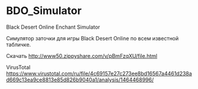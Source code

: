 # BDO_Simulator
Black Desert Online Enchant Simulator

Симулятор заточки для игры Black Desert Online по всем известной табличке.

Скачать http://www50.zippyshare.com/v/pBmFzqXU/file.html

VirusTotal https://www.virustotal.com/ru/file/4c69157e27c273ee8bd16567a4461d238ad669c13ea9ce8813e85d826b9040a1/analysis/1464468996/
